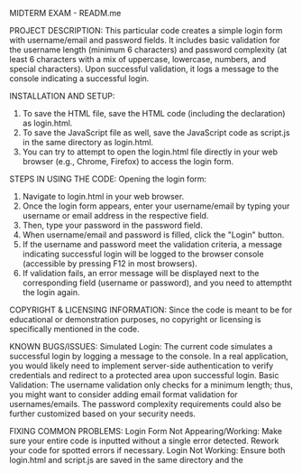 MIDTERM EXAM - READM.me

PROJECT DESCRIPTION:
This particular code creates a simple login form with username/email and password fields. 
It includes basic validation for the username length (minimum 6 characters) and password complexity (at least 6 characters with a mix of uppercase, lowercase, numbers, and special characters). 
Upon successful validation, it logs a message to the console indicating a successful login.

INSTALLATION AND SETUP:
1. To save the HTML file, save the HTML code (including the <DOCTYPE> declaration) as login.html.
2. To save the JavaScript file as well, save the JavaScript code as script.js in the same directory as login.html.
3. You can try to attempt to open the login.html file directly in your web browser (e.g., Chrome, Firefox) to access the login form.

STEPS IN USING THE CODE:
Opening the login form: 
1. Navigate to login.html in your web browser.
2. Once the login form appears, enter your username/email by typing your username or email address in the respective field.
3. Then, type your password in the password field.
4. When username/email and password is filled, click the "Login" button.
5. If the username and password meet the validation criteria, a message indicating successful login will be logged to the browser console (accessible by pressing F12 in most browsers).
6. If validation fails, an error message will be displayed next to the corresponding field (username or password), and you need to attemptht the login again.

COPYRIGHT & LICENSING INFORMATION:
Since the code is meant to be for educational or demonstration purposes, no copyright or licensing is specifically mentioned in the code.

KNOWN BUGS/ISSUES:
Simulated Login: The current code simulates a successful login by logging a message to the console. In a real application, you would likely need to implement server-side authentication to verify credentials and redirect to a protected area upon successful login.
Basic Validation: The username validation only checks for a minimum length; thus, you might want to consider adding email format validation for usernames/emails. The password complexity requirements could also be further customized based on your security needs.

FIXING COMMON PROBLEMS:
Login Form Not Appearing/Working: Make sure your entire code is inputted without a single error detected. Rework your code for spotted errors if necessary.
Login Not Working: Ensure both login.html and script.js are saved in the same directory and the <script> tag in login.html references the correct path to script.js.
Validation Errors Seem Incorrect: Double-check the regular expression in the validatePassword function for any typos or incorrect patterns. You can test different password combinations in the browser to see if the validation works as expected.
